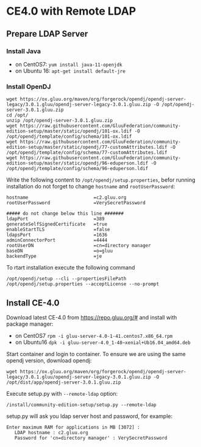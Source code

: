 # CE4.0 with Remote LDAP

## Prepare LDAP Server
### Install Java

 - on CentOS7:
  `yum install java-11-openjdk`
 - on Ubuntu 16:
  `apt-get install default-jre`

### Install OpenDJ
```
wget https://ox.gluu.org/maven/org/forgerock/opendj/opendj-server-legacy/3.0.1.gluu/opendj-server-legacy-3.0.1.gluu.zip -O /opt/opendj-server-3.0.1.gluu.zip
cd /opt/
unzip /opt/opendj-server-3.0.1.gluu.zip
wget https://raw.githubusercontent.com/GluuFederation/community-edition-setup/master/static/opendj/101-ox.ldif -O /opt/opendj/template/config/schema/101-ox.ldif
wget https://raw.githubusercontent.com/GluuFederation/community-edition-setup/master/static/opendj/77-customAttributes.ldif -O /opt/opendj/template/config/schema/77-customAttributes.ldif
wget https://raw.githubusercontent.com/GluuFederation/community-edition-setup/master/static/opendj/96-eduperson.ldif -O /opt/opendj/template/config/schema/96-eduperson.ldif
```

Write the following content to `/opt/opendj/setup.properties`, befor running installation do not forget to change `hostname` and `rootUserPassword`:


```
hostname                        =c2.gluu.org
rootUserPassword                =VerySecretPassword

##### do not change below this line #######
ldapPort                        =389
generateSelfSignedCertificate   =true
enableStartTLS                  =false
ldapsPort                       =1636
adminConnectorPort              =4444
rootUserDN                      =cn=directory manager
baseDN                          =o=gluu
backendType                     =je
```

To rtart installation execute the following command

`/opt/opendj/setup --cli --propertiesFilePath /opt/opendj/setup.properties --acceptLicense --no-prompt`

## Install CE-4.0
Download latest CE-4.0 from https://repo.gluu.org/# and install with package manager:

- on CentOS7
  `rpm -i gluu-server-4.0-1-41.centos7.x86_64.rpm`
- on Ubuntu16
  `dpk -i gluu-server-4.0_1-48~xenial+Ub16.04_amd64.deb`
  
 Start container and login to container. To ensure we are using the same opendj version, download opendj:
 
 `wget https://ox.gluu.org/maven/org/forgerock/opendj/opendj-server-legacy/3.0.1.gluu/opendj-server-legacy-3.0.1.gluu.zip -O /opt/dist/app/opendj-server-3.0.1.gluu.zip`
 <!--
 Download latest setup.py from github:
 
 `wget https://raw.githubusercontent.com/GluuFederation/community-edition-setup/master/setup.py -O /install/community-edition-setup/setup.py`
 
 Execute with `--remote-ldap` option:
 
 `python /install/community-edition-setup/setup.py --remote-ldap`
 
 -->
 
 
 Execute setup.py with `--remote-ldap` option:
 
 `/install/community-edition-setup/setup.py --remote-ldap`
 
 
 setup.py will ask you ldap server host and password, for example:
 
 ```
 Enter maximum RAM for applications in MB [3072] : 
    LDAP hostname : c2.gluu.org
    Password for 'cn=directory manager' : VerySecretPassword
```
 

